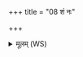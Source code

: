 +++
title = "08 शं नः"

+++
<details><summary>मूलम् (WS)</summary>

शं नः सूर्य उरुचक्षा उदेतु शं नो भवन्तु प्रदिशश्चतस्रः ।  
शं नः पर्वता ध्रुवयो भवन्तु शं नः सिन्धवः शमु सन्त्वापः ॥ ८ ॥
</details>